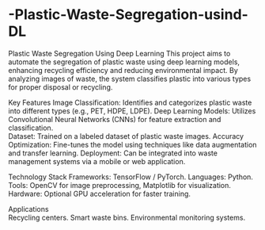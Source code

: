 # -Plastic-Waste-Segregation-usind-DL
Plastic Waste Segregation Using Deep Learning
This project aims to automate the segregation of plastic waste using deep learning models, enhancing recycling efficiency and reducing environmental impact. By analyzing images of waste, the system classifies plastic into various types for proper disposal or recycling.

Key Features 
Image Classification: Identifies and categorizes plastic waste into different types (e.g.,  PET, HDPE, LDPE). 
Deep Learning Models: Utilizes Convolutional Neural Networks (CNNs) for  feature extraction and classification.  
Dataset: Trained on a labeled dataset of plastic waste images. 
Accuracy Optimization: Fine-tunes the model using techniques like data augmentation and transfer learning. 
Deployment: Can be integrated into waste management systems via a mobile or web application.

Technology Stack 
Frameworks: TensorFlow / PyTorch.
Languages: Python.
Tools: OpenCV for image preprocessing, Matplotlib for visualization. 
Hardware: Optional GPU acceleration for faster training. 

Applications   
Recycling centers.
Smart waste bins.
Environmental monitoring systems.

